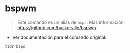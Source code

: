 # bspwm

> Este comando es un alias de `bspc`.
> Más información: <https://github.com/baskerville/bspwm>.

- Ver documentación para el comando original:

`tldr bspc`
